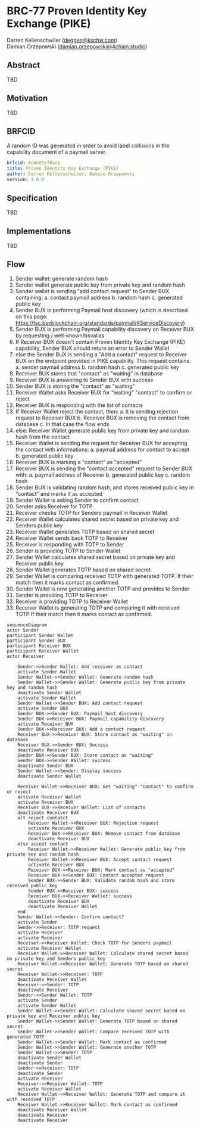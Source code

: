 # BRC-77 Proven Identity Key Exchange (PIKE)

Darren Kellenschwiler (deggen@kschw.com)  
Damian Orzepowski (damian.orzepowski@4chain.studio)

## Abstract

TBD

## Motivation

TBD

## BRFCID

A random ID was generated in order to avoid label collisions in the capability document of a paymail server.

``` yaml
brfcid: 8c4ed5ef8ace
title: Proven Identity Key Exchange (PIKE)
author: Darren Kellenschwiler, Damian Orzepowski
version: 1.0.0
```

## Specification

TBD

## Implementations

TBD

## Flow

1. Sender wallet: generate random hash
2. Sender wallet generate public key from private key and random hash
3. Sender wallet is sending "add contact request" to Sender BUX containing:
   a. contact paymail address
   b. random hash
   c. generated public key
4. Sender BUX is performing Paymail host discovery (which is described on this page: https://tsc.bsvblockchain.org/standards/paymail/#ServiceDiscovery)
5. Sender BUX is performing Paymail capability discovery on Receiver BUX by requesting /.well-known/bsvalias
6. If Receiver BUX doesn't contain Proven Identity Key Exchange (PIKE) capability, Sender BUX should return an error to Sender Wallet
7. else the Sender BUX is sending a "Add a contact" request to Receiver BUX on the endpoint provided in PIKE capability. This request contains:
   a. sender paymail address
   b. random hash
   c. generated public key
8. Receiver BUX stores that "contact" as "waiting" in database
9. Receiver BUX is answering to Sender BUX with success
10. Sender BUX is storing the "contact" as "waiting"
11. Receiver Wallet asks Receiver BUX for "waiting" "contact" to confirm or reject
12. Receiver BUX is responding with the list of contacts
13. If Receiver Wallet reject the contact, then:
    a. it is sending rejection request to Receiver BUX
    b. Receiver BUX is removing the contact from database
    c. In that case the flow ends
14. else: Receiver Wallet generate public key from private key and random hash from the contact
15. Receiver Wallet is sending the request for Receiver BUX for accepting the contact with informations:
    a. paymail address for contact to accept
    b. generated public key
16. Receiver BUX is marking a "contact" as "accepted"
17. Receiver BUX is sending the "contact accepted" request to Sender BUX with:
    a. paymail address of Receiver
    b. generated public key
    c. random hash
18. Sender BUX is validating random hash, and stores received public key in "contact" and marks it as accepted
19. Sender Wallet is asking Sender to confirm contact
20. Sender asks Receiver for TOTP
21. Receiver checks TOTP for Senders paymail in Receiver Wallet
22. Receiver Wallet calculates shared secret based on private key and Senders public key
23. Receiver Wallet generates TOTP based on shared secret
24. Receiver Wallet sends back TOTP to Receiver
25. Receiver is responding with TOTP to Sender
26. Sender is providing TOTP to Sender Wallet
27. Sender Wallet calculates shared secret based on private key and Receiver public key
28. Sender Wallet generates TOTP based on shared secret
29. Sender Wallet is comparing received TOTP with generated TOTP. If their match then it marks contact as confirmed.
30. Sender Wallet is now generating another TOTP and provides to Sender
31. Sender is providing TOTP to Receiver
32. Receiver is providing TOTP to Receiver Wallet
33. Receiver Wallet is generating TOTP and comparing it with received TOTP If their match then it marks contact as confirmed.


```mermaid
sequenceDiagram
actor Sender
participant Sender Wallet
participant Sender BUX
participant Receiver BUX
participant Receiver Wallet
actor Receiver

    Sender->>Sender Wallet: Add receiver as contact
    activate Sender Wallet
    Sender Wallet->>Sender Wallet: Generate random hash
    Sender Wallet->>Sender Wallet: Generate public key from private key and random hash
    deactivate Sender Wallet
    activate Sender Wallet
    Sender Wallet->>Sender BUX: Add contact request
    activate Sender BUX
    Sender BUX->>Sender BUX: Paymail host discovery
    Sender BUX->>Receiver BUX: Paymail capability discovery
    activate Receiver BUX
    Sender BUX->>Receiver BUX: Add a contact request
    Receiver BUX->>Receiver BUX: Store contact as "waiting" in database
    Receiver BUX->>Sender BUX: Success
    deactivate Receiver BUX
    Sender BUX->>Sender BUX: Store contact as "waiting"
    Sender BUX->>Sender Wallet: success
    deactivate Sender BUX
    Sender Wallet->>Sender: Display success
    deactivate Sender Wallet
    
    Receiver Wallet->>Receiver BUX: Get "waiting" "contact" to confirm or reject
    activate Receiver Wallet
    activate Receiver BUX
    Receiver BUX->>Receiver Wallet: List of contacts
    deactivate Receiver BUX
    alt reject contatct
        Receiver Wallet->>Receiver BUX: Rejection request
        activate Receiver BUX
        Receiver BUX->>Receiver BUX: Remove contact from database
        deactivate Receiver BUX
    else accept contact
        Receiver Wallet->>Receiver Wallet: Generate public key from private key and random hash
        Receiver Wallet->>Receiver BUX: Accept contact request
        activate Receiver BUX
        Receiver BUX->>Receiver BUX: Mark contact as "accepted"
        Receiver BUX->>Sender BUX: Contact accepted request
        Sender BUX->>Sender BUX: Validate random hash and store received public key
        Sender BUX->>Receiver BUX: success
        Receiver BUX->>Receiver Wallet: success
        deactivate Receiver BUX
        deactivate Receiver Wallet
    end
    Sender Wallet->>Sender: Confirm contact?
    activate Sender
    Sender->>Receiver: TOTP request
    activate Receiver
    activate Receiver
    Receiver->>Receiver Wallet: Check TOTP for Senders paymail
    activate Receiver Wallet
    Receiver Wallet->>Receiver Wallet: Calculate shared secret based on private key and Senders public key
    Receiver Wallet->>Receiver Wallet: Generate TOTP based on shared secret
    Receiver Wallet->>Receiver: TOTP
    deactivate Receiver Wallet
    Receiver->>Sender: TOTP
    deactivate Receiver
    Sender->>Sender Wallet: TOTP
    activate Sender
    activate Sender Wallet
    Sender Wallet->>Sender Wallet: Calculate shared secret based on private key and Receiver public key
    Sender Wallet->>Sender Wallet: Generate TOTP based on shared secret
    Sender Wallet->>Sender Wallet: Compare received TOTP with generated TOTP
    Sender Wallet->>Sender Wallet: Mark contact as confirmed
    Sender Wallet->>Sender Wallet: Generate another TOTP
    Sender Wallet->>Sender: TOTP
    deactivate Sender Wallet
    deactivate Sender
    Sender->>Receiver: TOTP
    deactivate Sender
    activate Receiver
    Receiver->>Receiver Wallet: TOTP
    activate Receiver Wallet
    Receiver Wallet->>Receiver Wallet: Generate TOTP and compare it with received TOTP
    Receiver Wallet->>Receiver Wallet: Mark contact as confirmed
    deactivate Receiver Wallet
    deactivate Receiver
    deactivate Receiver
```